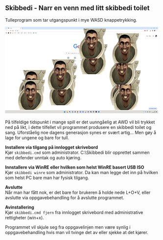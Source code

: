 ﻿## Skibbedi - Narr en venn med litt skibbedi toilet  

Tulleprogram som tar utgangspunkt i mye WASD knappetrykking.  

![Example UI](example_ui.png)  
   
På tilfeldige tidspunkt i mange spill er det uunngåelig at AWD vil bli trykket ned på likt, 
i dette tilfellet vil programmet produsere en skibbedi toilet og sang. Uforståelig noe dagens 
generasjon synes er svært artig... Men gøy å lage for ungene og bare for tull.

**Installere via tilgang på innlogget skrivebord**  
Kjør `skibbedi.cmd` som administrator. C:\Skibbedi blir opprettet sammen med defender unntak og auto kjøring.

**Innstallere via WinRE eller hvilken som helst WinRE basert USB ISO**  
Kjør `skibbedi winre` som administrator. Da kan man legge det inn på hvilken som helst PC bare man har fysisk tilgang.

**Avslutte**  
Når man har fått nok, er det bare for brukeren å holde nede L+O+V, eller avslutte via oppgavebehandling for å avslutte programmet.  

**Avinstallering**  
Kjør `skibbedi.cmd fjern` fra innlogget skrivebord med administrative rettigheter (win+x).

Programmet vil skjule seg fra oppgavelinjen men være synlig i oppgavebehandling hvis man vil tvinge det av eller sjekke at det kjører.  